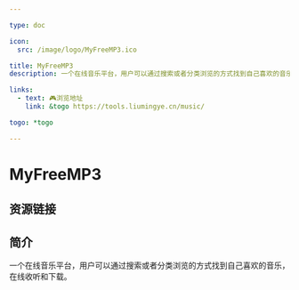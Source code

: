 ```yaml
---

type: doc

icon:
  src: /image/logo/MyFreeMP3.ico

title: MyFreeMP3
description: 一个在线音乐平台，用户可以通过搜索或者分类浏览的方式找到自己喜欢的音乐，在线收听和下载。

links:
  - text: 🎮浏览地址
    link: &togo https://tools.liumingye.cn/music/

togo: *togo

---
```


<ShowLogo />

# MyFreeMP3

<ShowBreadcrumb />

## 资源链接

<ShowLinks />

## 简介

一个在线音乐平台，用户可以通过搜索或者分类浏览的方式找到自己喜欢的音乐，在线收听和下载。
